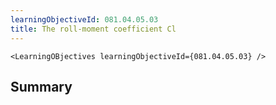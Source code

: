 ```yaml
---
learningObjectiveId: 081.04.05.03
title: The roll-moment coefficient Cl
---
```


```tsx eval
<LearningOBjectives learningObjectiveId={081.04.05.03} />
```

## Summary
